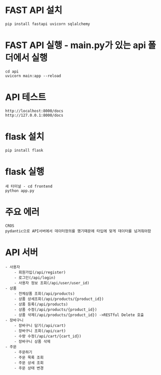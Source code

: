 # FAST API 설치
```
pip install fastapi uvicorn sqlalchemy
```

# FAST API 실행 - main.py가 있는 api 폴더에서 실행
```
cd api
uvicorn main:app --reload
```

# API 테스트
```
http://localhost:8000/docs
http://127.0.0.1:8000/docs
```

# flask 설치
```
pip install flask
```

# flask 실행
```
새 터미널 - cd frontend
python app.py
```

# 주요 에러
```
CROS
pydantic으로 API서버에서 데이터정의를 했기때문에 타입에 맞게 데이터를 넘겨줘야함
```

# API 서버
```
- 사용자
    - 회원가입(/api/register)
    - 로그인(/api/login)
    - 사용자 정보 조회(/api/user/user_id)
- 상품
    - 전체상품 조회(/api/products)
    - 상품 상세조회(/api/products/{product_id})
    - 상품 등록(/api/products)
    - 상품 수정(/api/products/{product_id})
    - 상품 삭제(/api/products/{product_id}) ->RESTful Delete 호출
- 장바구니
    - 장바구니 담기(/api/cart)
    - 장바구니 조회(/api/cart)
    - 수량 수정(/api/cart/{cart_id})
    - 장바구니 상품 삭제
- 주문
    - 주문하기
    - 주문 목록 조회
    - 주문 상세 조회
    - 주문 상태 변경
```